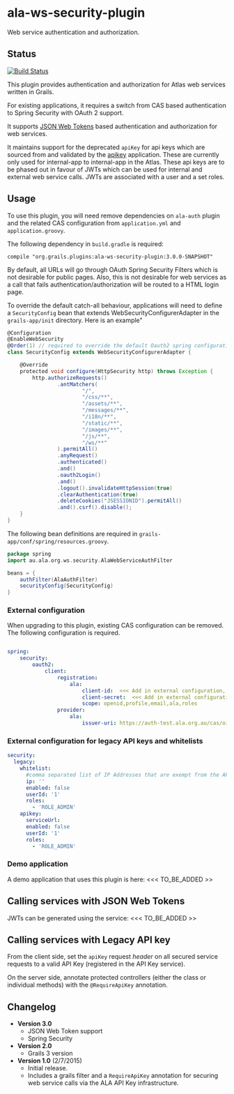 # ala-ws-security-plugin
Web service authentication and authorization.

## Status
[![Build Status](https://travis-ci.org/AtlasOfLivingAustralia/ala-ws-security-plugin.svg?branch=master)](https://travis-ci.org/AtlasOfLivingAustralia/ala-ws-security-plugin)

This plugin provides authentication and authorization for Atlas web services written in Grails.

For existing applications, it requires a switch from CAS based authentication to Spring Security with OAuth 2 support.

It supports [JSON Web Tokens](https://datatracker.ietf.org/doc/html/rfc7519) based authentication and authorization for web services.

It maintains support for the deprecated `apiKey` for api keys which are sourced from and validated by 
the [apikey](https://github.com/atlasoflivingaustralia/apikey) application. These are currently only 
used for internal-app to internal-app in the Atlas. These api keys are to be phased
out in favour of JWTs which can be used for internal and external web service calls. JWTs are associated 
with a user and a set roles.

## Usage

To use this plugin, you will need remove dependencies on `ala-auth` plugin and the related CAS configuration from
`application.yml` and `application.groovy`. 

The following dependency in `build.gradle` is required:

```
compile "org.grails.plugins:ala-ws-security-plugin:3.0.0-SNAPSHOT"
```

By default, all URLs will go through OAuth Spring Security Filters which is not desirable for public pages.
Also, this is not desirable for web services as a call that fails authentication/authorization will be routed
to a HTML login page.

To override the default catch-all behaviour, applications will need to define
a `SecurityConfig` bean that extends WebSecurityConfigurerAdapter in the `grails-app/init` directory. Here is an example"

```groovy
@Configuration
@EnableWebSecurity
@Order(1) // required to override the default Oauth2 spring configuration
class SecurityConfig extends WebSecurityConfigurerAdapter {

    @Override
    protected void configure(HttpSecurity http) throws Exception {
        http.authorizeRequests()
                .antMatchers(
                        "/",
                        "/css/**",
                        "/assets/**",
                        "/messages/**",
                        "/i18n/**",
                        "/static/**",
                        "/images/**",
                        "/js/**",
                        "/ws/**"
                ).permitAll()
                .anyRequest()
                .authenticated()
                .and()
                .oauth2Login()
                .and()
                .logout().invalidateHttpSession(true)
                .clearAuthentication(true)
                .deleteCookies("JSESSIONID").permitAll()
                .and().csrf().disable();
    }
}
```

The following bean definitions are required in `grails-app/conf/spring/resources.groovy`.

```groovy
package spring
import au.ala.org.ws.security.AlaWebServiceAuthFilter

beans = {
    authFilter(AlaAuthFilter)
    securityConfig(SecurityConfig)
}
```

### External configuration

When upgrading to this plugin, existing CAS configuration can be removed.
The following configuration is required.

```yaml

spring:
    security:
        oauth2:
            client:
                registration:
                    ala:
                        client-id:  <<< Add in external configuration, set by ansible >>>>
                        client-secret:  <<< Add in external configuration, set by ansible >>>>
                        scope: openid,profile,email,ala,roles
                provider:
                    ala:
                        issuer-uri: https://auth-test.ala.org.au/cas/oidc

```

### External configuration for legacy API keys and whitelists

```yaml
security:
  legacy:
    whitelist:
      #comma separated list of IP Addresses that are exempt from the API key security check.
      ip: ''
      enabled: false
      userId: '1'
      roles:
        - 'ROLE_ADMIN'
    apikey:
      serviceUrl:
      enabled: false
      userId: '1'
      roles:
        - 'ROLE_ADMIN'
```

### Demo application

A demo application that uses this plugin is here: <<< TO_BE_ADDED >>

## Calling services with JSON Web Tokens

JWTs can be generated using the service:  <<< TO_BE_ADDED >>

## Calling services with Legacy API key

From the client side, set the ```apiKey``` request _header_  on all secured service requests to a valid API Key (registered in the API Key service).

On the server side, annotate protected controllers (either the class or individual methods) with the ```@RequireApiKey``` annotation.


## Changelog
- **Version 3.0**
  - JSON Web Token support
  - Spring Security
- **Version 2.0**
  - Grails 3 version
- **Version 1.0** (2/7/2015)
  - Initial release.
  - Includes a grails filter and a ```RequireApiKey``` annotation for securing web service calls via the ALA API Key infrastructure.
